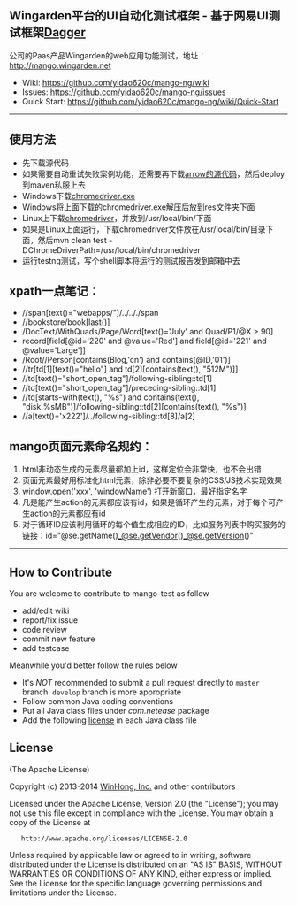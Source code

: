 ﻿## Wingarden平台的UI自动化测试框架 - 基于网易UI测试框架[Dagger](https://github.com/NetEase/Dagger)

公司的Paas产品Wingarden的web应用功能测试，地址： <http://mango.wingarden.net>

* Wiki: <https://github.com/yidao620c/mango-ng/wiki>
* Issues: <https://github.com/yidao620c/mango-ng/issues>
* Quick Start: <https://github.com/yidao620c/mango-ng/wiki/Quick-Start>

---------------------------------------------------
## 使用方法

* 先下载源代码
* 如果需要自动重试失败案例功能，还需要再下载[arrow的源代码](https://github.com/NetEase/Dagger)，然后deploy到maven私服上去
* Windows下载[chromedriver.exe](http://chromedriver.storage.googleapis.com/2.9/chromedriver_win32.zip)
* Windows将上面下载的chromedriver.exe解压后放到res文件夹下面
* Linux上下载[chromedriver](http://chromedriver.storage.googleapis.com/2.9/chromedriver_linux64.zip)，并放到/usr/local/bin/下面
* 如果是Linux上面运行，下载chromedriver文件放在/usr/local/bin/目录下面，然后mvn clean test -DChromeDriverPath=/usr/local/bin/chromedriver
* 运行testng测试，写个shell脚本将运行的测试报告发到邮箱中去

## xpath一点笔记：
* //span[text()="webapps/"]/../.././span
* //bookstore/book[last()]
* /DocText/WithQuads/Page/Word[text()='July' and Quad/P1/@X > 90]
* record[field[@id='220' and @value='Red'] and field[@id='221' and @value='Large']]
* /Root//Person[contains(Blog,'cn') and contains(@ID,'01')]
* //tr[td[1][text()="hello"] and td[2][contains(text(), "512M")]]
* //td[text()="short_open_tag"]/following-sibling::td[1]
* //td[text()="short_open_tag"]/preceding-sibling::td[1]
* //td[starts-with(text(), "%s") and contains(text(), "disk:%sMB")]/following-sibling::td[2][contains(text(), "%s")]
* //a[text()='x222']/../following-sibling::td[8]/a[2]

## mango页面元素命名规约：
1. html非动态生成的元素尽量都加上id，这样定位会非常快，也不会出错
2. 页面元素最好用标准化html元素，除非必要不要复杂的CSS/JS技术实现效果
3. window.open('xxx', 'windowName') 打开新窗口，最好指定名字
4. 凡是能产生action的元素都应该有id，如果是循环产生的元素，对于每个可产生action的元素都应有id
5. 对于循环ID应该利用循环的每个值生成相应的ID，比如服务列表中购买服务的链接：id="@se.getName()_@se.getVendor()_@se.getVersion()"

-----------------------------------------------------
## How to Contribute

You are welcome to contribute to mango-test as follow

* add/edit wiki
* report/fix issue
* code review
* commit new feature
* add testcase

Meanwhile you'd better follow the rules below

* It's *NOT* recommended to submit a pull request directly to `master` branch. `develop` branch is more appropriate
* Follow common Java coding conventions
* Put all Java class files under *com.netease* package
* Add the following [license](#license) in each Java class file

## License

(The Apache License)

Copyright (c) 2013-2014 [WinHong, Inc.](http://www.winhong.com/) and other contributors

Licensed under the Apache License, Version 2.0 (the "License"); you may not use this file except in compliance with the License. You may obtain a copy of the License at

       http://www.apache.org/licenses/LICENSE-2.0

Unless required by applicable law or agreed to in writing, software distributed under the License is distributed on an "AS IS" BASIS, WITHOUT WARRANTIES OR CONDITIONS OF ANY KIND, either express or implied. See the License for the specific language governing permissions and limitations under the License.
